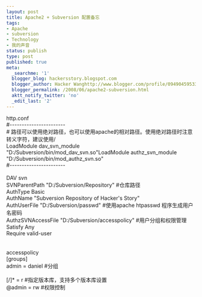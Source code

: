 ```yaml
---
layout: post
title: Apache2 + Subversion 配置备忘
tags:
- Apache
- subversion
- Technology
- 我的声音
status: publish
type: post
published: true
meta:
  _searchme: '1'
  blogger_blog: hackersstory.blogspot.com
  blogger_author: Hacker Wanghttp://www.blogger.com/profile/09490459533264275905noreply@blogger.com
  blogger_permalink: /2008/06/apache2-subversion.html
  aktt_notify_twitter: 'no'
  _edit_last: '2'
---
```

http.conf<br />#-----------------------<br /># 路径可以使用绝对路径，也可以使用apache的相对路径。使用绝对路径时注意转义字符，建议使用/<br />LoadModule dav_svn_module "D:/Subversion/bin/mod_dav_svn.so"LoadModule authz_svn_module "D:/Subversion/bin/mod_authz_svn.so"<br />#-----------------------<br /> <br />DAV svn <br />SVNParentPath "D:/Subversion/Repository"  #仓库路径<br />AuthType Basic <br />AuthName "Subversion Repository of Hacker's Story" <br />AuthUserFile "D:/Subversion/passwd" #使用apache htpasswd 程序生成用户名密码<br />AuthzSVNAccessFile "D:/Subversion/accesspolicy"  #用户分组和权限管理<br />Satisfy Any <br />Require valid-user<br /><br /><br />accesspolicy<br />[groups]<br />admin = daniel #分组<br /><br />[/]* = r #指定版本库，支持多个版本库设置<br />@admin = rw #权限控制
